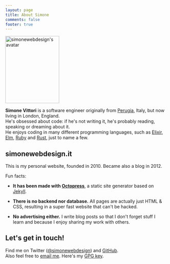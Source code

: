 ```yaml
---
layout: page
title: About Simone
comments: false
footer: true
---
```


<div class="about-intro">
<picture>
    <source type="image/webp" srcset="/images/simonewebdesign.webp">
    <img src="/images/simonewebdesign.png" width="168" height="210" alt="simonewebdesign's avatar" />
</picture>
<p>
<strong>Simone Vittori</strong> is a software engineer originally from <a rel="external" href="https://en.wikipedia.org/wiki/Perugia">Perugia</a>, Italy, but now living in London, England.<br>He's obsessed about code: if he's not writing it, he's probably reading, speaking or dreaming about it.<br>He enjoys coding in many different programming languages, such as <a rel="external" href="https://elixir-lang.org/">Elixir</a>, <a rel="external" href="https://elm-lang.org/">Elm</a>, <a rel="external" href="https://www.ruby-lang.org/">Ruby</a> and <a rel="external" href="https://www.rust-lang.org/">Rust</a>, just to name a few.</p>
</div>

<h2>simonewebdesign.it</h2>

This is my personal website, founded in 2010. Became also a blog in 2012.

<!--It went through a bit of a journey since then: it started as a humble personal space, made in Adobe Flash(!). A couple of years later I decided to make it a Wordpress blog, only to migrate it to Octopress in 2014. Eventually I settled with Jekyll, though who knows what the next iteration will bring?-->

Fun facts:

- **It has been made with <a rel="external" href="http://octopress.org/">Octopress</a>**, a static site generator based on <a rel="external" href="https://jekyllrb.com/">Jekyll</a>.

- **There is no backend nor database.** All pages are actually just HTML & CSS, resulting in a super fast website that can't be hacked.

- **No advertising either.**
I write blog posts so that I don't forget stuff I learn and because I enjoy sharing my work with others.

<h2>Let's get in touch!</h2>
<p>Find me on Twitter (<a href="https://twitter.com/simonewebdesign" title="simonewebdesign on Twitter" rel="external">@simonewebdesign</a>) and <a rel="external" href="https://github.com/simonewebdesign">GitHub</a>.<br>Also feel free to <a href="mailto:hello@simonewebdesign.it?subject=Hey Simone!">email me</a>. Here's my <a download href="/public-key.asc">GPG key</a>.</p>

